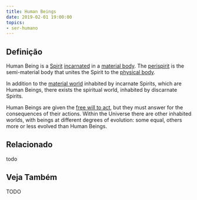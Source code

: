 ```yaml
---
title: Human Beings
date: 2019-02-01 19:00:00
topics:
- ser-humano
---
```


## Definição
Human Being is a [Spirit](/about/spirits) [incarnated](/about/incarnation) in a
[material body](/about/physical-body). The [perispirit](/about/perispirit) is
the semi-material body that unites the Spirit to the [physical
body](/about/physical-body).

In addition to the [material world](/about/material-world) inhabited by
incarnate Spirits, which are Human Beings, there exists the spiritual world,
inhabited by discarnate Spirits.

Human Beings are given the [free will to act](/divine-laws/free-will), but they
must answer for the consequences of their actions. Within the Universe there are
other inhabited worlds, with beings at different degrees of evolution: some
equal, others more or less evolved than Human Beings. 

## Relacionado
todo

## Veja Também

TODO
